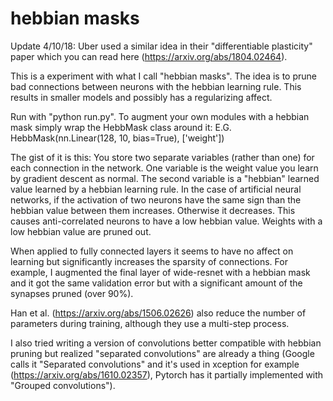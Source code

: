 # hebbian masks

Update 4/10/18: Uber used a similar idea in their "differentiable plasticity" paper which you can read here (https://arxiv.org/abs/1804.02464).

This is a experiment with what I call "hebbian masks". The idea is to prune bad connections between neurons with the hebbian learning rule. This results in smaller models and possibly has a regularizing affect.

Run with "python run.py". To augment your own modules with a hebbian mask simply wrap the HebbMask class around it: E.G. HebbMask(nn.Linear(128, 10, bias=True), ['weight'])

The gist of it is this: You store two separate variables (rather than one) for each connection in the network. One variable is the weight value you learn by gradient descent as normal. The second variable is a "hebbian" learned value learned by a hebbian learning rule. In the case of artificial neural networks, if the activation of two neurons have the same sign than the hebbian value between them increases. Otherwise it decreases. This causes anti-correlated neurons to have a low hebbian value. Weights with a low hebbian value are pruned out.

When applied to fully connected layers it seems to have no affect on learning but significantly increases the sparsity of connections. For example, I augmented the final layer of wide-resnet with a hebbian mask and it got the same validation error but with a significant amount of the synapses pruned (over 90%).

Han et al. (https://arxiv.org/abs/1506.02626) also reduce the number of parameters during training, although they use a multi-step process.

I also tried writing a version of convolutions better compatible with hebbian pruning but realized "separated convolutions" are already a thing (Google calls it "Separated convolutions" and it's used in xception for example (https://arxiv.org/abs/1610.02357), Pytorch has it partially implemented with "Grouped convolutions").
